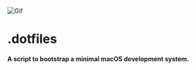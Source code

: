![Gif](https://media.giphy.com/media/qpuY0jCwlPOPC/giphy.gif)
# .dotfiles
#### A script to bootstrap a minimal macOS development system.
